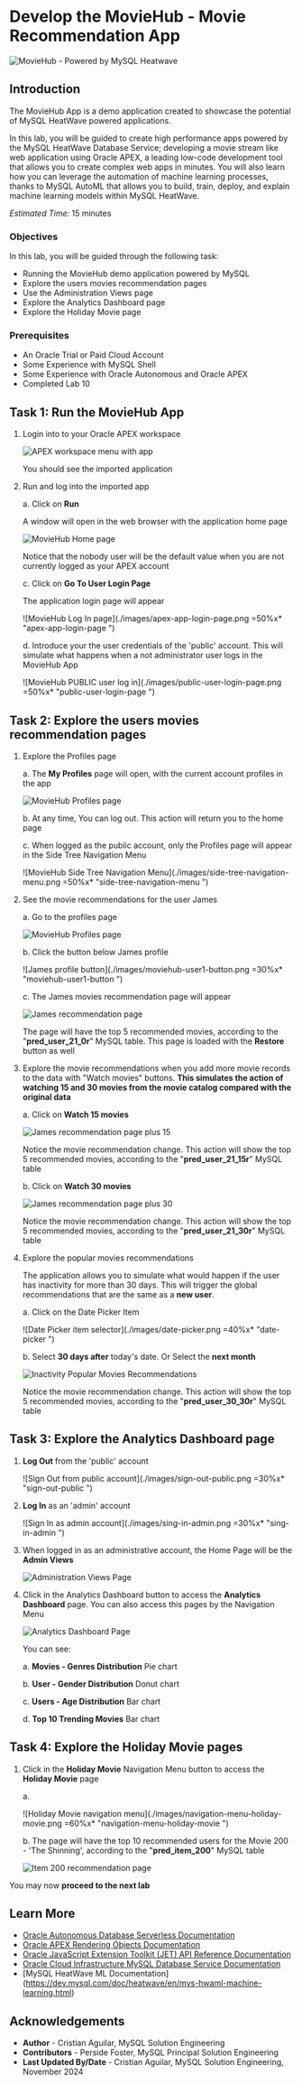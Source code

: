 # Develop the MovieHub - Movie Recommendation App

![MovieHub - Powered by MySQL Heatwave](./images/moviehub-logo-large.png "moviehub-logo-large ")

## Introduction

The MovieHub App is a demo application created to showcase the potential of MySQL HeatWave powered applications.

In this lab, you will be guided to create high performance apps powered by the MySQL HeatWave Database Service; developing a movie stream like web application using Oracle APEX, a leading low-code development tool that allows you to create complex web apps in minutes. You will also learn how you can leverage the automation of machine learning processes, thanks to MySQL AutoML that allows you to build, train, deploy, and explain machine learning models within MySQL HeatWave.

_Estimated Time:_ 15 minutes

### Objectives

In this lab, you will be guided through the following task:

- Running the MovieHub demo application powered by MySQL
- Explore the users movies recommendation pages
- Use the Administration Views page
- Explore the Analytics Dashboard page
- Explore the Holiday Movie page


### Prerequisites

- An Oracle Trial or Paid Cloud Account
- Some Experience with MySQL Shell
- Some Experience with Oracle Autonomous and Oracle APEX
- Completed Lab 10

## Task 1: Run the MovieHub App

1. Login into to your Oracle APEX workspace

    ![APEX workspace menu with app](./images/apex-workspace-moviehub-menu.png "apex-workspace-moviehub-menu ")

    You should see the imported application

2. Run and log into the imported app

    a. Click on **Run**

    A window will open in the web browser with the application home page

    ![MovieHub Home page](./images/moviehub-app-home-page.png "moviehub-app-home-page ")

    Notice that the nobody user will be the default value when you are not currently logged as your APEX account

    c. Click on **Go To User Login Page**

    The application login page will appear

    ![MovieHub Log In page](./images/apex-app-login-page.png =50%x* "apex-app-login-page ")

    d. Introduce your the user credentials of the 'public' account. This will simulate what happens when a not administrator user logs in the MovieHub App

    ![MovieHub PUBLIC user log in](./images/public-user-login-page.png =50%x* "public-user-login-page ")

## Task 2: Explore the users movies recommendation pages

1. Explore the Profiles page

    a. The **My Profiles** page will open, with the current account profiles in the app

    ![MovieHub Profiles page](./images/moviehub-profiles-page.png "moviehub-profiles-page ")

    b. At any time, You can log out. This action will return you to the home page

    c. When logged as the public account, only the Profiles page will appear in the Side Tree Navigation Menu

    ![MovieHub Side Tree Navigation Menu](./images/side-tree-navigation-menu.png =50%x* "side-tree-navigation-menu ")

2. See the movie recommendations for the user James

    a. Go to the profiles page

    ![MovieHub Profiles page](./images/moviehub-profiles-page2.png "moviehub-profiles-page ")

    b. Click the button below James profile

    ![James profile button](./images/moviehub-user1-button.png =30%x* "moviehub-user1-button ")

    c. The James movies recommendation page will appear

    ![James recommendation page](./images/recommendations-user1-page.png "recommendations-user1-page ")

    The page will have the top 5 recommended movies, according to the "**pred\_user\_21\_0r**" MySQL table. This page is loaded with the **Restore** button as well

3. Explore the movie recommendations when you add more movie records to the data with "Watch movies" buttons. **This simulates the action of watching 15 and 30 movies from the movie catalog compared with the original data**

    a. Click on **Watch 15 movies**

    ![James recommendation page plus 15](./images/recommendations-user1-plus15.png "recommendations-user1-plus15 ")

    Notice the movie recommendation change. This action will show the top 5 recommended movies, according to the "**pred\_user\_21\_15r**" MySQL table

    b. Click on **Watch 30 movies**

    ![James recommendation page plus 30](./images/recommendations-user1-plus30.png "recommendations-user1-plus30 ")

    Notice the movie recommendation change. This action will show the top 5 recommended movies, according to the "**pred\_user\_21\_30r**" MySQL table

4. Explore the popular movies recommendations

    The application allows you to simulate what would happen if the user has inactivity for more than 30 days. This will trigger the global recommendations that are the same as a **new user**.

    a. Click on the Date Picker Item

    ![Date Picker item selector](./images/date-picker.png =40%x* "date-picker ")

    b. Select **30 days after** today's date. Or Select the **next month**

    ![Inactivity Popular Movies Recommendations](./images/recommendations-popular-movies.png "recommendations-popular-movies ")

    Notice the movie recommendation change. This action will show the top 5 recommended movies, according to the "**pred\_user\_30\_30r**" MySQL table

## Task 3: Explore the Analytics Dashboard page

1. **Log Out** from the 'public' account

    ![Sign Out from public account](./images/sign-out-public.png =30%x* "sign-out-public ")

2. **Log In** as an 'admin' account

    ![Sign In as admin account](./images/sing-in-admin.png =30%x*  "sing-in-admin ")

3. When logged in as an administrative account, the Home Page will be the **Admin Views**

    ![Administration Views Page](./images/administration-views.png  "administration-views ")

4. Click in the Analytics Dashboard button to access the **Analytics Dashboard** page. You can also access this pages by the Navigation Menu

    ![Analytics Dashboard Page](./images/analytics-dashboard-page.png  "analytics-dashboard-page ")

    You can see:

    a. **Movies - Genres Distribution** Pie chart

    b. **User - Gender Distribution** Donut chart

    c. **Users - Age Distribution** Bar chart

    d. **Top 10 Trending Movies** Bar chart

## Task 4: Explore the Holiday Movie pages

1. Click in the **Holiday Movie** Navigation Menu button to access the **Holiday Movie** page

    a.

    ![Holiday Movie navigation menu](./images/navigation-menu-holiday-movie.png =60%x* "navigation-menu-holiday-movie ")

    b. The page will have the top 10 recommended users for the Movie 200 - 'The Shinning', according to the "**pred\_item\_200**" MySQL table

    ![Item 200 recommendation page](./images/recommendations-item-200-page.png "recommendations-item-200-page ")

You may now **proceed to the next lab**

## Learn More

- [Oracle Autonomous Database Serverless Documentation](https://docs.oracle.com/en/cloud/paas/autonomous-database/serverless/adbsb/index.html#Oracle%C2%AE-Cloud)
- [Oracle APEX Rendering Objects Documentation](https://docs.oracle.com/en/database/oracle/apex/23.1/aexjs/apex.html)
- [Oracle JavaScript Extension Toolkit (JET) API Reference Documentation](https://www.oracle.com/webfolder/technetwork/jet/jsdocs/index.html)
- [Oracle Cloud Infrastructure MySQL Database Service Documentation](https://docs.oracle.com/en-us/iaas/mysql-database/index.html)
- [MySQL HeatWave ML Documentation] (https://dev.mysql.com/doc/heatwave/en/mys-hwaml-machine-learning.html)

## Acknowledgements

- **Author** - Cristian Aguilar, MySQL Solution Engineering
- **Contributors** - Perside Foster, MySQL Principal Solution Engineering
- **Last Updated By/Date** - Cristian Aguilar, MySQL Solution Engineering, November 2024
